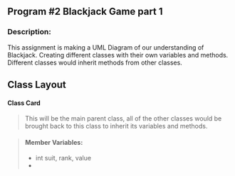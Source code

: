 ## Program #2 Blackjack Game part 1
### Description:

This assignment is making a UML Diagram of our understanding of Blackjack. Creating different classes with their own variables and methods. Different classes would inherit methods from other classes.

## Class Layout

#### Class Card
> This will be the main parent class, all of the other classes would be brought back to this class to inherit its variables and methods. 

> #### Member Variables:
> - int suit, rank, value
> - 
